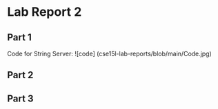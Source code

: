 # Lab Report 2

## Part 1
Code for String Server:
![code] (cse15l-lab-reports/blob/main/Code.jpg)


## Part 2



## Part 3
